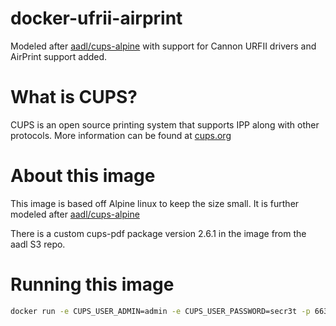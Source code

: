 # docker-ufrii-airprint

Modeled after [aadl/cups-alpine](https://github.com/aadl/docker-cups-alpine/blob/master/2.2.3/start-cups.sh) with support for Cannon URFII drivers and AirPrint support added. 

# What is CUPS?

CUPS is an open source printing system that supports IPP along with other protocols. More information can be found at [cups.org](http://cups.org/)

# About this image

This image is based off Alpine linux to keep the size small. It is further modeled after [aadl/cups-alpine](https://github.com/aadl/docker-cups-alpine/blob/master/2.2.3/start-cups.sh)  

There is a custom cups-pdf package version 2.6.1 in the image from the aadl S3 repo.

# Running this image

```bash
docker run -e CUPS_USER_ADMIN=admin -e CUPS_USER_PASSWORD=secr3t -p 6631:631/tcp jakbutler/docker-ufrii-airprint
```
